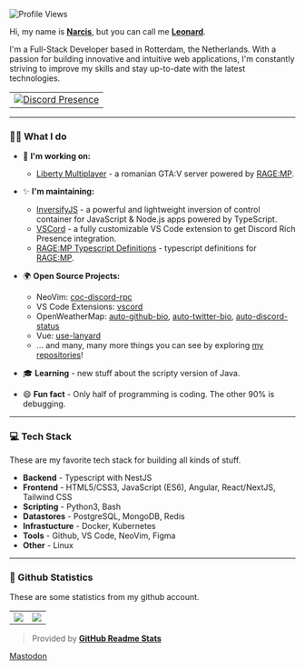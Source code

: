 ![Profile Views](https://komarev.com/ghpvc/?username=LeonardSSH&color=7C3138&style=flat-square)

Hi, my name is **[Narcis][Greek mythology]**, but you can call me **[Leonard]**.

I'm a Full-Stack Developer based in Rotterdam, the Netherlands. With a passion for building innovative and intuitive web applications, I'm constantly striving to improve my skills and stay up-to-date with the latest technologies.

<table align="center">
  <tr>
    <td>
		<a href="https://discord.com/users/290131759159443457" target="_blank" rel="nofollow">
			<img src="https://lanyard-profile-readme.vercel.app/api/290131759159443457?idleMessage=Probably%20doing%20something%20else..." alt="Discord Presence" align="center">
		</a>
    </td>
  </tr>
</table>

---

### 👨‍💻 What I do

- 💼 **I'm working on:**
  - [Liberty Multiplayer] - a romanian GTA:V server powered by [RAGE:MP].
- ✨ **I'm maintaining:**

  - [InversifyJS] - a powerful and lightweight inversion of control container for JavaScript & Node.js apps powered by TypeScript.
  - [VSCord] - a fully customizable VS Code extension to get Discord Rich Presence integration.
  - [RAGE:MP Typescript Definitions] - typescript definitions for [RAGE:MP].

- 🌍 **Open Source Projects:**

  - NeoVim: [coc-discord-rpc]
  - VS Code Extensions: [vscord]
  - OpenWeatherMap: [auto-github-bio], [auto-twitter-bio], [auto-discord-status]
  - Vue: [use-lanyard]
  - ... and many, many more things you can see by exploring [my repositories]!

- 🎓 **Learning** - new stuff about the scripty version of Java.
- 😄 **Fun fact** - Only half of programming is coding. The other 90% is debugging.

---

### 💻 Tech Stack

These are my favorite tech stack for building all kinds of stuff.

- **Backend** - Typescript with NestJS
- **Frontend** - HTML5/CSS3, JavaScript (ES6), Angular, React/NextJS, Tailwind CSS
- **Scripting** - Python3, Bash
- **Datastores** - PostgreSQL, MongoDB, Redis
- **Infrastucture** - Docker, Kubernetes
- **Tools** - Github, VS Code, NeoVim, Figma
- **Other** - Linux

---

### 🧾 Github Statistics

These are some statistics from my github account.

<table>
	<tr>
		<td align="center" style="padding=0;width=50%;">
			<img align="center" style="padding=0;" src="https://github-readme-stats-eight-theta.vercel.app/api?username=leonardssh&show_icons=true&include_all_commits=true&count_private=true&bg_color=1c1c1c&hide_border=true&text_color=ffffff&title_color=c3002f&icon_color=c3002f&hide_title=true" />
		</td>
		<td align="center" style="padding=0;width=50%;">
			<img align="center" style="padding=0;" src="https://github-readme-stats.quantumlytangled.vercel.app/api/top-langs/?username=LeonardSSH&layout=compact&bg_color=1c1c1c&hide_border=true&text_color=ffffff&title_color=c3002f&icon_color=c3002f&hide_title=true&count_private=true&extra=inversify/InversifyJS;ragempcommunity/ragemp-types;openmultiplayer/web;liberty-mp/ng-select,ng2-tooltip-directive,angular-fontawesome,ngx-smooth-dnd,smooth-dnd" />
		</td>
	</tr>
</table>

> Provided by **[GitHub Readme Stats]**

<a rel="me" href="https://mas.to/@leonardssh">Mastodon</a>

[Leonard]: https://en.wikipedia.org/wiki/Leonard
[InversifyJS]: https://github.com/inversify
[Atlas]: https://github.com/abstractFlo/atlas
[RAGE:MP]: https://rage.mp
[use-lanyard]: https://github.com/LeonardSSH/use-lanyard
[`discord`]: https://discord.com/
[ValetDiscordBot]: https://github.com/ValetDiscordBot
[Liberty Multiplayer]: https://github.com/liberty-mp
[RYSE Multiplayer]: https://github.com/rysemultiplayer
[Skippy]: https://github.com/skippybot
[my repositories]: https://github.com/LeonardSSH?tab=repositories
[coc-discord-rpc]: https://github.com/LeonardSSH/coc-discord-rpc
[vscord]: https://github.com/LeonardSSH/vscord
[VSCord]: https://github.com/LeonardSSH/vscord
[auto-github-bio]: https://github.com/LeonardSSH/auto-github-bio
[auto-twitter-bio]: https://github.com/LeonardSSH/auto-twitter-bio
[auto-discord-status]: https://github.com/LeonardSSH/auto-discord-status
[RAGEMP]: https://rage.mp/
[RAGE:MP Typescript Definitions]: https://github.com/ragempcommunity/ragemp-types
[Instagram]: https://www.instagram.com/leonardssh22/
[Twitter]: https://twitter.com/leonardssh_22
[DevTo]: https://dev.to/leonardssh
[Discord]: https://discord.com/users/290131759159443457
[Gmail]: mailto:contact@leonard.sh
[Facebook]: https://www.facebook.com/leonardssh22
[YouTube]: https://www.youtube.com/LeonardSSH
[Twitch]: https://www.twitch.tv/leonardssh22
[Steam]: https://steamcommunity.com/id/leonardssh/
[Spotify]: https://open.spotify.com/user/dwte9evqj8dph3ke924c7olpt
[HTML5]: https://developer.mozilla.org/en-US/docs/Web/HTML
[CSS3]: https://developer.mozilla.org/en-US/docs/Web/CSS
[PHP]: https://www.php.net/
[Node.js]: https://nodejs.org/en/
[JS]: https://developer.mozilla.org/en-US/docs/Web/JavaScript
[TS]: https://www.typescriptlang.org/
[Sass]: https://sass-lang.com/
[Vue.js]: https://vuejs.org/
[Git]: https://git-scm.com/
[npm]: https://npmjs.com
[MySQL]: https://www.mysql.com/
[MongoDB]: https://www.mongodb.com/
[PostgreSQL]: https://www.postgresql.org/
[NeoVim]: https://neovim.io/
[VSCode Insiders]: https://code.visualstudio.com/insiders/
[Sublime Text 3]: https://www.sublimetext.com/
[Bash]: https://www.gnu.org/software/bash/
[Bootstrap]: https://getbootstrap.com
[Webpack]: https://webpack.js.org
[Nuxt.js]: https://nuxtjs.org/
[Photoshop]: https://www.photoshop.com/en
[Illustrator]: https://www.adobe.com/in/products/illustrator.html
[Linux]: https://www.linux.org/
[Redis]: https://redis.io/
[`manele playlist`]: https://open.spotify.com/playlist/329xtb1CReijERQqI6dJCV?si=Lhlzc7MGT2yTmI4V46tarA
[Leaks-Profile]: https://www.leaks.ro/profile/8-leonard/
[GitHub Readme Stats]: https://github.com/anuraghazra/github-readme-stats
[Greek mythology]: https://en.wikipedia.org/wiki/Narcissus_(mythology)
[openweathermap.org]: https://openweathermap.org/
